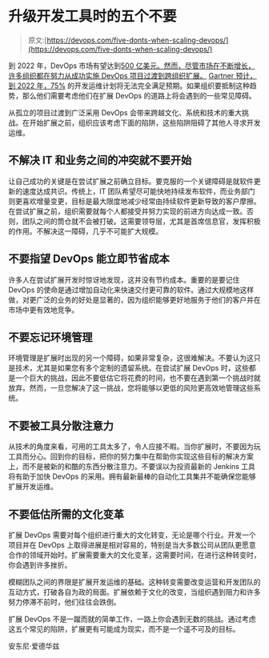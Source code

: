 # 升级开发工具时的五个不要

> 原文:[https://devops.com/five-donts-when-scaling-devops/](https://devops.com/five-donts-when-scaling-devops/)

到 2022 年，DevOps 市场有望达到[500 亿美元。然而，尽管市场在不断增长，许多组织都在努力从成功实施 DevOps 项目过渡到跨组织扩展。](https://www.morganstanley.com/ideas/new-software-stack-2019) [Gartner 预计，到 2022 年，75%](https://www.gartner.com/smarterwithgartner/the-secret-to-devops-success/) 的开发运维计划将无法完全满足预期。如果组织要抵制这种趋势，那么他们需要考虑他们在扩展 DevOps 的道路上将会遇到的一些常见障碍。

从孤立的项目过渡到广泛采用 DevOps 会带来跨越文化、系统和技术的重大挑战。在开始扩展之前，组织应该考虑下面的陷阱，这些陷阱阻碍了其他人寻求开发运维。

## 不解决 IT 和业务之间的冲突就不要开始

让自己成功的关键是在尝试扩展之前确立目标。要克服的一个关键障碍是就软件更新的速度达成共识。传统上，IT 团队希望尽可能快地持续发布软件，而业务部门则更喜欢增量变更，目标是最大限度地减少经常由持续软件更新导致的客户摩擦。在尝试扩展之前，组织需要就每个人都接受并努力实现的前进方向达成一致。否则，团队之间的筒仓就不会被打破。这需要领导层，尤其是首席信息官，发挥积极的作用。不解决这一障碍，几乎不可能扩大规模。

## 不要指望 DevOps 能立即节省成本

许多人在尝试扩展开发时惊讶地发现，这并没有节约成本。重要的是要记住 DevOps 的使命是通过增加自动化来快速交付更可靠的软件。通过大规模地这样做，对更广泛的业务的好处是显著的，因为组织能够更好地服务于他们的客户并在市场中更有效地竞争。

## 不要忘记环境管理

环境管理是扩展时出现的另一个障碍，如果非常复杂，这很难解决。不要认为这只是技术，尤其是如果您有多个定制的遗留系统。在尝试扩展 DevOps 时，这些都是一个巨大的挑战，因此不要低估它将花费的时间，也不要在遇到第一个挑战时就放弃。然而，一旦您解决了这一挑战，您将能够以更低的风险更高效地管理这些系统。

## 不要被工具分散注意力

从技术的角度来看，可用的工具太多了，令人应接不暇。当你扩展时，不要因为玩工具而分心。回到你的目标，把你的努力集中在帮助你实现这些目标的解决方案上，而不是被新的和酷的东西分散注意力。不要误以为投资最新的 Jenkins 工具将有助于加快 DevOps 的采用。拥有最新最棒的自动化工具集并不能确保您能够扩展开发运维。

## 不要低估所需的文化变革

扩展 DevOps 需要对每个组织进行重大的文化转变，无论是哪个行业。开发一个项目并在 DevOps 上取得进展是相对容易的，特别是当大多数公司从团队更愿意合作的领域开始时。扩展需要重大的文化变革，这需要时间，在进行这种转变时，你会遇到许多挫折。

模糊团队之间的界限是扩展开发运维的基础。这种转变需要改变运营和开发团队的互动方式，打破各自为政的局面。扩展依赖于文化的改变，当组织遇到阻力和许多努力停滞不前时，他们往往会跌倒。

扩展 DevOps 不是一蹴而就的简单工作，一路上你会遇到无数的挑战。通过考虑这五个常见的陷阱，扩展更有可能成为现实，而不是一个遥不可及的目标。

安东尼·爱德华兹